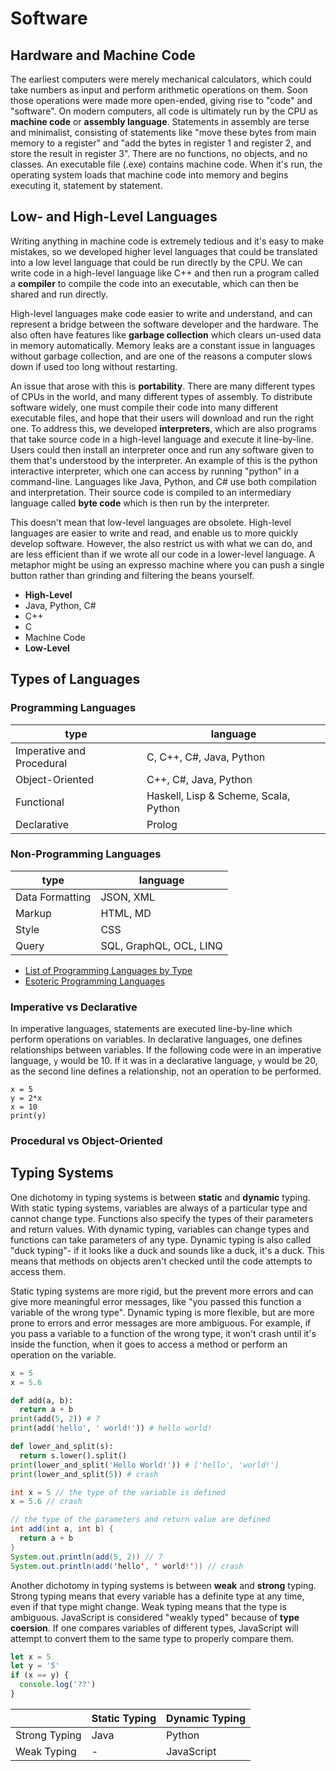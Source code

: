 # Software

## Hardware and Machine Code

The earliest computers were merely mechanical calculators, which could take numbers as input and perform arithmetic operations on them. Soon those operations were made more open-ended, giving rise to "code" and "software". On modern computers, all code is ultimately run by the CPU as **machine code** or **assembly language**. Statements in assembly are terse and minimalist, consisting of statements like "move these bytes from main memory to a register" and "add the bytes in register 1 and register 2, and store the result in register 3". There are no functions, no objects, and no classes. An executable file (.exe) contains machine code. When it's run, the operating system loads that machine code into memory and begins executing it, statement by statement.

## Low- and High-Level Languages

Writing anything in machine code is extremely tedious and it's easy to make mistakes, so we developed higher level languages that could be translated into a low level language that could be run directly by the CPU. We can write code in a high-level language like C++ and then run a program called a **compiler** to compile the code into an executable, which can then be shared and run directly.

High-level languages make code easier to write and understand, and can represent a bridge between the software developer and the hardware. The also often have features like **garbage collection** which clears un-used data in memory automatically. Memory leaks are a constant issue in languages without garbage collection, and are one of the reasons a computer slows down if used too long without restarting.

An issue that arose with this is **portability**. There are many different types of CPUs in the world, and many different types of assembly. To distribute software widely, one must compile their code into many different executable files, and hope that their users will download and run the right one. To address this, we developed **interpreters**, which are also programs that take source code in a high-level language and execute it line-by-line. Users could then install an interpreter once and run any software given to them that's understood by the interpreter. An example of this is the python interactive interpreter, which one can access by running "python" in a command-line. Languages like Java, Python, and C# use both compilation and interpretation. Their source code is compiled to an intermediary language called **byte code** which is then run by the interpreter.

This doesn't mean that low-level languages are obsolete. High-level languages are easier to write and read, and enable us to more quickly develop software. However, the also restrict us with what we can do, and are less efficient than if we wrote all our code in a lower-level language. A metaphor might be using an expresso machine where you can push a single button rather than grinding and filtering the beans yourself.

- **High-Level**
- Java, Python, C#
- C++
- C
- Machine Code
- **Low-Level**

## Types of Languages


### Programming Languages

| type                      | language                              |
| ------------------------- | ------------------------------------- |
| Imperative and Procedural | C, C++, C#, Java, Python              |
| Object-Oriented           | C++, C#, Java, Python                 |
| Functional                | Haskell, Lisp & Scheme, Scala, Python |
| Declarative               | Prolog                                |


### Non-Programming Languages

| type            | language                |
| --------------- | ----------------------- |
| Data Formatting | JSON, XML               |
| Markup          | HTML, MD                |
| Style           | CSS                     |
| Query           | SQL, GraphQL, OCL, LINQ |


- [List of Programming Languages by Type](https://en.wikipedia.org/wiki/List_of_programming_languages_by_type)
- [Esoteric Programming Languages](https://en.wikipedia.org/wiki/Esoteric_programming_language)

### Imperative vs Declarative

In imperative languages, statements are executed line-by-line which perform operations on variables. In declarative languages, one defines relationships between variables. If the following code were in an imperative language, `y` would be 10. If it was in a declarative language, `y` would be 20, as the second line defines a relationship, not an operation to be performed.

```
x = 5
y = 2*x
x = 10
print(y)
```

### Procedural vs Object-Oriented





## Typing Systems

One dichotomy in typing systems is between **static** and **dynamic** typing. With static typing systems, variables are always of a particular type and cannot change type. Functions also specify the types of their parameters and return values. With dynamic typing, variables can change types and functions can take parameters of any type. Dynamic typing is also called "duck typing"- if it looks like a duck and sounds like a duck, it's a duck. This means that methods on objects aren't checked until the code attempts to access them.

Static typing systems are more rigid, but the prevent more errors and can give more meaningful error messages, like "you passed this function a variable of the wrong type". Dynamic typing is more flexible, but are more prone to errors and error messages are more ambiguous. For example, if you pass a variable to a function of the wrong type, it won't crash until it's inside the function, when it goes to access a method or perform an operation on the variable.

```python
x = 5
x = 5.6

def add(a, b):
  return a + b
print(add(5, 2)) # 7
print(add('hello', ' world!')) # hello world!

def lower_and_split(s):
  return s.lower().split()
print(lower_and_split('Hello World!')) # ['hello', 'world!']
print(lower_and_split(5)) # crash
```

```java
int x = 5 // the type of the variable is defined
x = 5.6 // crash

// the type of the parameters and return value are defined
int add(int a, int b) {
  return a + b
}
System.out.println(add(5, 2)) // 7
System.out.println(add('hello', ' world!')) // crash
```

Another dichotomy in typing systems is between **weak** and **strong** typing. Strong typing means that every variable has a definite type at any time, even if that type might change. Weak typing means that the type is ambiguous. JavaScript is considered "weakly typed" because of **type coersion**. If one compares variables of different types, JavaScript will attempt to convert them to the same type to properly compare them.

```javascript
let x = 5
let y = '5'
if (x == y) {
  console.log('??')
}
```

|               | Static Typing | Dynamic Typing |
| ------------- | ------------- | -------------- |
| Strong Typing | Java          | Python         |
| Weak Typing   | -             | JavaScript     |
